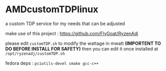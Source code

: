 # AMDcustomTDPlinux
a custom TDP service for my needs that can be adjusted

make use of this project : https://github.com/FlyGoat/RyzenAdj

please edit `customTDP.sh` to modify the wattage in mwatt **(IMPORTENT TO DO BEFORE INSTALL FOR SAFETY)** then you can edit it once installed at `/opt/ryzenadj/customTDP.sh`

fedora deps : `pciutils-devel cmake gcc-c++`
